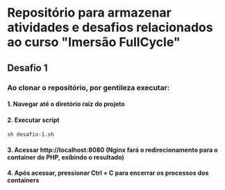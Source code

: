 # Repositório para armazenar atividades e desafios relacionados ao curso "Imersão FullCycle"

## Desafio 1
### Ao clonar o repositório, por gentileza executar:

#### 1. Navegar até o diretório raiz do projeto
#### 2. Executar script

```
sh desafio-1.sh
```

#### 3. Acessar http://localhost:8080 (Nginx fará o redirecionamento para o container do PHP, exibindo o resultado)

#### 4. Após acessar, pressionar Ctrl + C para encerrar os processos dos containers